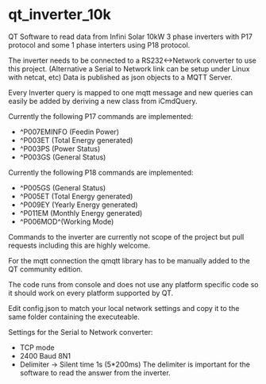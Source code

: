 # qt_inverter_10k

QT Software to read data from Infini Solar 10kW 3 phase inverters with P17 protocol and some 1 phase interters using P18 protocol.

The inverter needs to be connected to a RS232<->Network converter to use this project.
(Alternative a Serial to Network link can be setup under Linux with netcat, etc)
Data is published as json objects to a MQTT Server.

Every Inverter query is mapped to one mqtt message and new queries can easily be added by deriving a new class from iCmdQuery.

Currently the following P17 commands are implemented:
- ^P007EMINFO (Feedin Power)
- ^P003ET (Total Energy generated)
- ^P003PS (Power Status)
- ^P003GS (General Status)

Currently the following P18 commands are implemented:
- ^P005GS (General Status)
- ^P005ET (Total Energy generated)
- ^P009EY (Yearly Energy generated)
- ^P011EM (Monthly Energy generated)
- ^P006MOD^(Working Mode)

Commands to the inverter are currently not scope of the project but pull requests including this are highly welcome.

For the mqtt connection the qmqtt library has to be manually added to the QT community edition.

The code runs from console and does not use any platform specific code so it should work on every platform supported by QT.

Edit config.json to match your local network settings and copy it to the same folder containing the executeable. 

Settings for the Serial to Network converter:
- TCP mode
- 2400 Baud 8N1
- Delimiter -> Silent time 1s (5*200ms)
The delimiter is important for the software to read the answer from the inverter.

